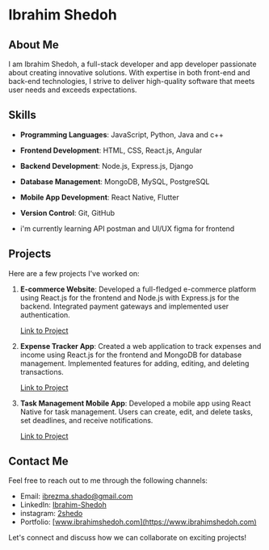 # Ibrahim Shedoh

## About Me

I am Ibrahim Shedoh, a full-stack developer and app developer passionate about creating innovative solutions. With expertise in both front-end and back-end technologies, I strive to deliver high-quality software that meets user needs and exceeds expectations.

## Skills

- **Programming Languages**: JavaScript, Python, Java and c++
- **Frontend Development**: HTML, CSS, React.js, Angular
- **Backend Development**: Node.js, Express.js, Django
- **Database Management**: MongoDB, MySQL, PostgreSQL
- **Mobile App Development**: React Native, Flutter
- **Version Control**: Git, GitHub

- i'm currently learning API postman and UI/UX figma for frontend

## Projects

Here are a few projects I've worked on:

1. **E-commerce Website**: Developed a full-fledged e-commerce platform using React.js for the frontend and Node.js with Express.js for the backend. Integrated payment gateways and implemented user authentication.
   
   [Link to Project](#)

2. **Expense Tracker App**: Created a web application to track expenses and income using React.js for the frontend and MongoDB for database management. Implemented features for adding, editing, and deleting transactions.

   [Link to Project](#)

3. **Task Management Mobile App**: Developed a mobile app using React Native for task management. Users can create, edit, and delete tasks, set deadlines, and receive notifications.

   [Link to Project](#)

## Contact Me

Feel free to reach out to me through the following channels:

- Email: [ibrezma.shado@gmail.com](ibrezma.shado@email.com)
- LinkedIn: [Ibrahim-Shedoh](https://www.linkedin.com/in/ibrahim-shedoh-6804462b7/)
- instagram: [2shedo](https://www.instagram.com/2shedo/?next=%2F)
- Portfolio: [www.ibrahimshedoh.com](https://www.ibrahimshedoh.com)

Let's connect and discuss how we can collaborate on exciting projects!
